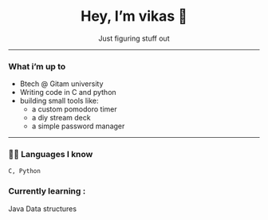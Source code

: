 <h1 align="center">Hey, I’m vikas 👋</h1>

<p align="center">
Just figuring stuff out
</p>

---

### What i’m up to

- Btech @ Gitam university  
- Writing code in C and python  
- building small tools like:
  - a custom pomodoro timer  
  - a diy stream deck  
  - a simple password manager

---

### 🧑‍💻 Languages I know
```bash
C, Python
```
### Currently learning :
  Java 
  Data structures
